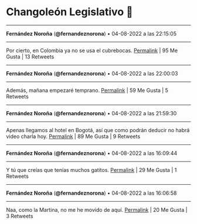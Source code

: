 # Changoleón Legislativo 🙈
*****
**Fernández Noroña** (**@fernandeznorona**) • 04-08-2022 a las 22:15:05
*****
Por cierto, en Colombia ya no se usa el cubrebocas.
[Permalink](https://twitter.com/fernandeznorona/status/1555437216217931777) | 95 Me Gusta | 13 Retweets
*****
**Fernández Noroña** (**@fernandeznorona**) • 04-08-2022 a las 22:00:03
*****
Además, mañana empezaré temprano.
[Permalink](https://twitter.com/fernandeznorona/status/1555433431433199622) | 59 Me Gusta | 5 Retweets
*****
**Fernández Noroña** (**@fernandeznorona**) • 04-08-2022 a las 21:59:30
*****
Apenas llegamos al hotel en Bogotá, así que como podrán deducir no habrá video charla hoy.
[Permalink](https://twitter.com/fernandeznorona/status/1555433295869100032) | 89 Me Gusta | 9 Retweets
*****
**Fernández Noroña** (**@fernandeznorona**) • 04-08-2022 a las 16:09:44
*****
Y tú que creías que tenías muchos gatitos.
[Permalink](https://twitter.com/fernandeznorona/status/1555345273391616000) | 29 Me Gusta | 1 Retweets
*****
**Fernández Noroña** (**@fernandeznorona**) • 04-08-2022 a las 16:06:58
*****
Naa, como la Martina, no me he movido de aquí.
[Permalink](https://twitter.com/fernandeznorona/status/1555344578017992705) | 20 Me Gusta | 3 Retweets